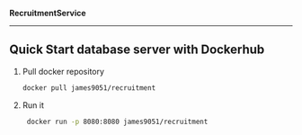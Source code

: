 **RecruitmentService**

----
## Quick Start database server with Dockerhub

1. Pull docker repository

   ```bash
   docker pull james9051/recruitment
   ```

1. Run it

   ```bash
    docker run -p 8080:8080 james9051/recruitment
   ```
  
